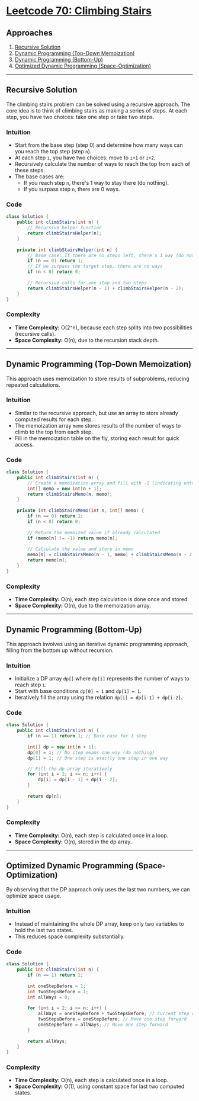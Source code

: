 # [Leetcode 70: Climbing Stairs](https://leetcode.com/problems/climbing-stairs/)

## Approaches

1. [Recursive Solution](#recursive-solution)
2. [Dynamic Programming (Top-Down Memoization)](#dynamic-programming-top-down-memoization)
3. [Dynamic Programming (Bottom-Up)](#dynamic-programming-bottom-up)
4. [Optimized Dynamic Programming (Space-Optimization)](#optimized-dynamic-programming-space-optimization)

---

## Recursive Solution

The climbing stairs problem can be solved using a recursive approach. The core idea is to think of climbing stairs as making a series of steps. At each step, you have two choices: take one step or take two steps. 

### Intuition
- Start from the base step (step 0) and determine how many ways can you reach the top step (step `n`).
- At each step `i`, you have two choices: move to `i+1` or `i+2`.
- Recursively calculate the number of ways to reach the top from each of these steps.
- The base cases are:
  - If you reach step `n`, there's 1 way to stay there (do nothing).
  - If you surpass step `n`, there are 0 ways.

### Code

```java
class Solution {
    public int climbStairs(int n) {
        // Recursive helper function
        return climbStairsHelper(n);
    }
    
    private int climbStairsHelper(int n) {
        // Base case: If there are no steps left, there's 1 way (do nothing)
        if (n == 0) return 1;
        // If we surpass the target step, there are no ways
        if (n < 0) return 0;
        
        // Recursive calls for one step and two steps
        return climbStairsHelper(n - 1) + climbStairsHelper(n - 2);
    }
}
```

### Complexity

- **Time Complexity:** O(2^n), because each step splits into two possibilities (recursive calls).
- **Space Complexity:** O(n), due to the recursion stack depth.

---

## Dynamic Programming (Top-Down Memoization)

This approach uses memoization to store results of subproblems, reducing repeated calculations.

### Intuition
- Similar to the recursive approach, but use an array to store already computed results for each step.
- The memoization array `memo` stores results of the number of ways to climb to the top from each step.
- Fill in the memoization table on the fly, storing each result for quick access.

### Code

```java
class Solution {
    public int climbStairs(int n) {
        // Create a memoization array and fill with -1 (indicating untouched steps)
        int[] memo = new int[n + 1];
        return climbStairsMemo(n, memo);
    }
    
    private int climbStairsMemo(int n, int[] memo) {
        if (n == 0) return 1;
        if (n < 0) return 0;
        
        // Return the memoized value if already calculated
        if (memo[n] != -1) return memo[n];
        
        // Calculate the value and store in memo
        memo[n] = climbStairsMemo(n - 1, memo) + climbStairsMemo(n - 2, memo);
        return memo[n];
    }
}
```

### Complexity

- **Time Complexity:** O(n), each step calculation is done once and stored.
- **Space Complexity:** O(n), due to the memoization array.

---

## Dynamic Programming (Bottom-Up)

This approach involves using an iterative dynamic programming approach, filling from the bottom up without recursion.

### Intuition
- Initialize a DP array `dp[]` where `dp[i]` represents the number of ways to reach step `i`.
- Start with base conditions `dp[0] = 1` and `dp[1] = 1`.
- Iteratively fill the array using the relation `dp[i] = dp[i-1] + dp[i-2]`.

### Code

```java
class Solution {
    public int climbStairs(int n) {
        if (n == 1) return 1; // Base case for 1 step
        
        int[] dp = new int[n + 1];
        dp[0] = 1; // No step means one way (do nothing)
        dp[1] = 1; // One step is exactly one step in one way

        // Fill the dp array iteratively
        for (int i = 2; i <= n; i++) {
            dp[i] = dp[i - 1] + dp[i - 2];
        }
        
        return dp[n];
    }
}
```

### Complexity

- **Time Complexity:** O(n), each step is calculated once in a loop.
- **Space Complexity:** O(n), stored in the dp array.

---

## Optimized Dynamic Programming (Space-Optimization)

By observing that the DP approach only uses the last two numbers, we can optimize space usage.

### Intuition
- Instead of maintaining the whole DP array, keep only two variables to hold the last two states.
- This reduces space complexity substantially.

### Code

```java
class Solution {
    public int climbStairs(int n) {
        if (n == 1) return 1;
        
        int oneStepBefore = 1;
        int twoStepsBefore = 1;
        int allWays = 0;
        
        for (int i = 2; i <= n; i++) {
            allWays = oneStepBefore + twoStepsBefore; // Current step ways
            twoStepsBefore = oneStepBefore; // Move one step forward
            oneStepBefore = allWays; // Move one step forward
        }
        
        return allWays;
    }
}
```

### Complexity

- **Time Complexity:** O(n), each step is calculated once in a loop.
- **Space Complexity:** O(1), using constant space for last two computed states.

